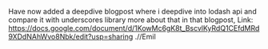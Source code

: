 Have now added a deepdive blogpost where i deepdive into lodash api and compare it with underscores library more about that in that blogpost, Link: https://docs.google.com/document/d/1KowMc6gK8t_BscvlKyRdQ1CEfdMRd9XDdNAhWvo8Nbk/edit?usp=sharing .//Emil